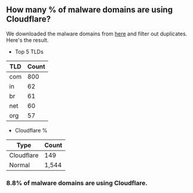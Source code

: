 ## How many % of malware domains are using Cloudflare?


We downloaded the malware domains from [here](https://urlhaus.abuse.ch) and filter out duplicates.
Here's the result.


[//]: # (start replacement)


- Top 5 TLDs

| TLD | Count |
| --- | --- |
| com | 800 |
| in | 62 |
| br | 61 |
| net | 60 |
| org | 57 |


- Cloudflare %

| Type | Count |
| --- | --- |
| Cloudflare | 149 |
| Normal | 1,544 |


### 8.8% of malware domains are using Cloudflare.